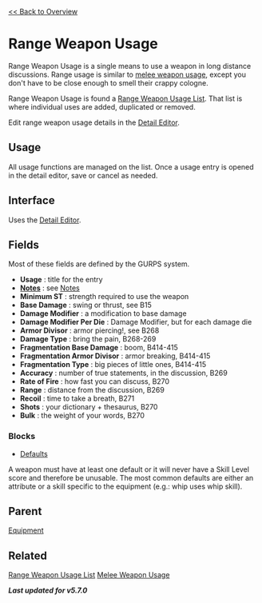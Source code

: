 [<< Back to Overview](./Overview.md "Overview")

# Range Weapon Usage
Range Weapon Usage is a single means to use a weapon in long distance discussions. Range usage is similar to [melee weapon usage](./Melee%20Weapon%20Usage.md "Melee Weapon Usage"), except you don't have to be close enough to smell their crappy cologne.

Range Weapon Usage is found a [Range Weapon Usage List](./Range%20Weapon%20Usage%20List.md "Range Weapon Usage List"). That list is where individual uses are added, duplicated or removed.

Edit range weapon usage details in the [Detail Editor](./Detail%20Editor.md "Detail Editor").

## Usage
All usage functions are managed on the list. Once a usage entry is opened in the detail editor, save or cancel as needed.

## Interface
Uses the [Detail Editor](./Detail%20Editor.md "Detail Editor").

## Fields
Most of these fields are defined by the GURPS system.

- **Usage** : title for the entry
- **[Notes](./Notes.md "Notes")** : see [Notes](./Notes.md "Notes")
- **Minimum ST** : strength required to use the weapon
- **Base Damage** : swing or thrust, see B15
- **Damage Modifier** : a modification to base damage
- **Damage Modifier Per Die** : Damage Modifier, but for each damage die
- **Armor Divisor** : armor piercing!, see B268
- **Damage Type** : bring the pain, B268-269
- **Fragmentation Base Damage** : boom, B414-415
- **Fragmentation Armor Divisor** : armor breaking, B414-415
- **Fragmentation Type** : big pieces of little ones, B414-415
- **Accuracy** : number of true statements, in the discussion, B269
- **Rate of Fire** : how fast you can discuss, B270
- **Range** : distance from the discussion, B269
- **Recoil** : time to take a breath, B271
- **Shots** : your dictionary + thesaurus, B270
- **Bulk** : the weight of your words, B270

### Blocks
- [Defaults](./Defaults.md "Defaults")

A weapon must have at least one default or it will never have a Skill Level score and therefore be unusable. The most common defaults are either an attribute or a skill specific to the equipment (e.g.: whip uses whip skill).

## Parent
[Equipment](./Equipment.md "Equipment")

## Related
[Range Weapon Usage List](./Range%20Weapon%20Usage%20List.md "Range Weapon Usage List")
[Melee Weapon Usage](./Melee%20Weapon%20Usage.md "Melee Weapon Usage")

***Last updated for v5.7.0***